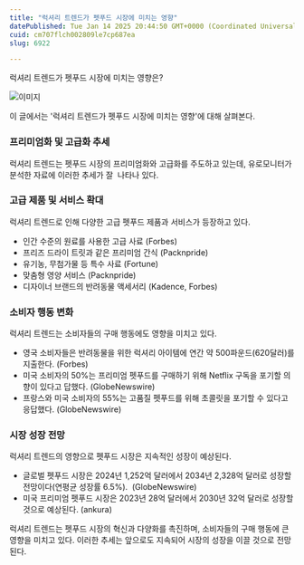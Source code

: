 ```yaml
---
title: "럭셔리 트렌드가 펫푸드 시장에 미치는 영향"
datePublished: Tue Jan 14 2025 20:44:50 GMT+0000 (Coordinated Universal Time)
cuid: cm707flch002809le7cp687ea
slug: 6922

---
```



럭셔리 트렌드가 펫푸드 시장에 미치는 영향은?

![이미지](https://cdn.hashnode.com/res/hashnode/image/upload/v1739261569737/ed6cd104-c3ff-4bbb-8798-639f781ea55f.jpeg)

이 글에서는 '럭셔리 트렌드가 펫푸드 시장에 미치는 영향'에 대해 살펴본다.

### 프리미엄화 및 고급화 추세

럭셔리 트렌드는 펫푸드 시장의 프리미엄화와 고급화를 주도하고 있는데, 유로모니터가 분석한 자료에 이러한 추세가 잘  나타나 있다.

### 고급 제품 및 서비스 확대

럭셔리 트렌드로 인해 다양한 고급 펫푸드 제품과 서비스가 등장하고 있다.

- 인간 수준의 원료를 사용한 고급 사료 (Forbes)
- 프리즈 드라이 트릿과 같은 프리미엄 간식 (Packnpride)
- 유기농, 무첨가물 등 특수 사료 (Fortune)
- 맞춤형 영양 서비스 (Packnpride)
- 디자이너 브랜드의 반려동물 액세서리 (Kadence, Forbes)

### 소비자 행동 변화

럭셔리 트렌드는 소비자들의 구매 행동에도 영향을 미치고 있다.

- 영국 소비자들은 반려동물을 위한 럭셔리 아이템에 연간 약 500파운드(620달러)를 지출한다. (Forbes)
- 미국 소비자의 50%는 프리미엄 펫푸드를 구매하기 위해 Netflix 구독을 포기할 의향이 있다고 답했다. (GlobeNewswire)
- 프랑스와 미국 소비자의 55%는 고품질 펫푸드를 위해 초콜릿을 포기할 수 있다고 응답했다. (GlobeNewswire)

### 시장 성장 전망

럭셔리 트렌드의 영향으로 펫푸드 시장은 지속적인 성장이 예상된다.

- 글로벌 펫푸드 시장은 2024년 1,252억 달러에서 2034년 2,328억 달러로 성장할 전망이다(연평균 성장률 6.5%).  (GlobeNewswire)
- 미국 프리미엄 펫푸드 시장은 2023년 28억 달러에서 2030년 32억 달러로 성장할 것으로 예상된다. (ankura)

럭셔리 트렌드는 펫푸드 시장의 혁신과 다양화를 촉진하며, 소비자들의 구매 행동에 큰 영향을 미치고 있다. 이러한 추세는 앞으로도 지속되어 시장의 성장을 이끌 것으로 전망된다.